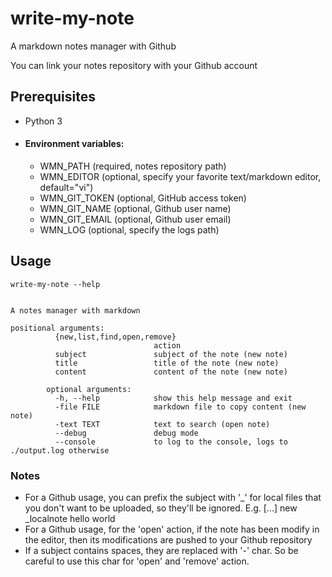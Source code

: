 # write-my-note
A markdown notes manager with Github

You can link your notes repository with your Github account
## Prerequisites
- Python 3
- #### Environment variables:
    - WMN_PATH (required, notes repository path)
    - WMN_EDITOR (optional, specify your favorite text/markdown editor, default="vi")
    - WMN_GIT_TOKEN (optional, GitHub access token)
    - WMN_GIT_NAME (optional, Github user name)
    - WMN_GIT_EMAIL (optional, Github user email)
    - WMN_LOG (optional, specify the logs path)
## Usage
```
write-my-note --help


A notes manager with markdown

positional arguments:
          {new,list,find,open,remove}
                                action
          subject               subject of the note (new note)
          title                 title of the note (new note)
          content               content of the note (new note)

        optional arguments:
          -h, --help            show this help message and exit
          -file FILE            markdown file to copy content (new note)
          -text TEXT            text to search (open note)
          --debug               debug mode
          --console             to log to the console, logs to ./output.log otherwise
```
### Notes
- For a Github usage, you can prefix the subject with '_' for local files that you don't want to be uploaded,
so they'll be ignored.
E.g. [...] new _localnote hello world
- For a Github usage, for the 'open' action, if the note has been modify in the editor,
then its modifications are pushed to your Github repository
- If a subject contains spaces, they are replaced with '-' char.
So be careful to use this char for 'open' and 'remove' action.